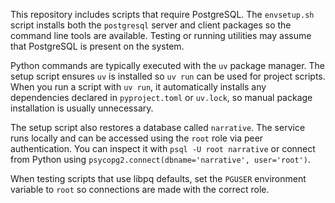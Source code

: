This repository includes scripts that require PostgreSQL. The `envsetup.sh` script installs both the `postgresql` server and client packages so the command line tools are available. Testing or running utilities may assume that PostgreSQL is present on the system.

Python commands are typically executed with the `uv` package manager. The setup script ensures `uv` is installed so `uv run` can be used for project scripts. When you run a script with `uv run`, it automatically installs any dependencies declared in `pyproject.toml` or `uv.lock`, so manual package installation is usually unnecessary.

The setup script also restores a database called `narrative`. The service runs
locally and can be accessed using the `root` role via peer authentication. You
can inspect it with `psql -U root narrative` or connect from Python using
`psycopg2.connect(dbname='narrative', user='root')`.

When testing scripts that use libpq defaults, set the `PGUSER` environment
variable to `root` so connections are made with the correct role.
